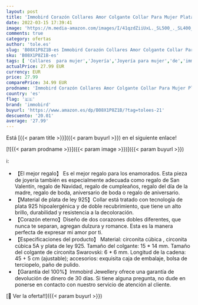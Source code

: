 ```yaml
---
layout: post
title: 'Immobird Corazón Collares Amor Colgante Collar Para Mujer Plata de Ley 925 Con Circonita Regalos para Esposa  Mamá Regalo Plata '
date: 2022-03-15 17:39:41
image: 'https://m.media-amazon.com/images/I/41qzdZiiUxL._SL500_._SL400_.jpg'
comments: true
category: ofertas
author: 'tole.es'
slug: 'B08X1P8Z1B-es Immobird Corazón Collares Amor Colgante Collar Para Mujer...'
sku: 'B08X1P8Z1B-es'
tags: [ 'Collares  para mujer','Joyería','Joyería para mujer','de','immobird','ley','plata', ]
actualPrice: 27.99 EUR
currency: EUR
price: 27.99
comparePrice: 34.99 EUR
prodname: 'Immobird Corazón Collares Amor Colgante Collar Para Mujer Plata de Ley 925 Con Circonita Regalos para Esposa  Mamá Regalo Plata '
country: 'es'
flag: '🇪🇸'
brand: 'immobird'
buyurl: 'https://www.amazon.es/dp/B08X1P8Z1B/?tag=tolees-21'
descuento: '20.01'
average: '27.99'
---
```


Está [{{< param title >}}]({{< param buyurl >}}) en el siguiente enlace!

[![{{< param prodname >}}]({{< param image >}})]({{< param buyurl >}})

ℹ️:

- 【El mejor regalo】 Es el mejor regalo para los enamorados. Esta pieza de joyería también es especialmente adecuada como regalo de San Valentín, regalo de Navidad, regalo de cumpleaños, regalo del día de la madre, regalo de boda, aniversario de boda o regalo de aniversario.
- 【Material de plata de ley 925】Collar está tratado con tecnología de plata 925 hipoalergénica y de doble recubrimiento, que tiene un alto brillo, durabilidad y resistencia a la decoloración.
- 【Corazón eterno】Diseño de dos corazones dobles diferentes, que nunca te separan, agregan dulzura y romance. Esta es la manera perfecta de expresar mi amor por ti.
- 【Especificaciones del producto】 Material: circonita cúbica , circonita cúbica 5A y plata de ley 925. Tamaño del colgante: 15 * 14 mm. Tamaño del colgante de circonita Swarovski: 6 * 6 mm. Longitud de la cadena: 45 + 5 cm (ajustable); accesorios: exquisita caja de embalaje, bolsa de terciopelo, paño de pulido.
- 【Garantía del 100%】Immobird Jewellery ofrece una garantía de devolución de dinero de 30 días. Si tiene alguna pregunta, no dude en ponerse en contacto con nuestro servicio de atención al cliente.

[🛒 Ver la oferta!!]({{< param buyurl >}})
